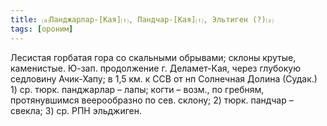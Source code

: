 ```yaml
---
title: ⒜Панджарлар-[Кая]⒯, Пандчар-[Кая]⒯, Эльтиген (?)⒵
tags: [ороним]
---
```


Лесистая горбатая гора со скальными обрывами; склоны крутые, каменистые. Ю-зап.
продолжение г. Деламет-Кая, через глубокую седловину Ачик-Хапу; в 1,5 км. к ССВ
от нп Солнечная Долина (Судак.) 1) ср. тюрк. панджарлар – лапы; когти – возм.,
по гребням, протянувшимся веерообразно по сев. склону; 2) тюрк. пандчар –
свекла; 3) ср. РПН эльджиген.
